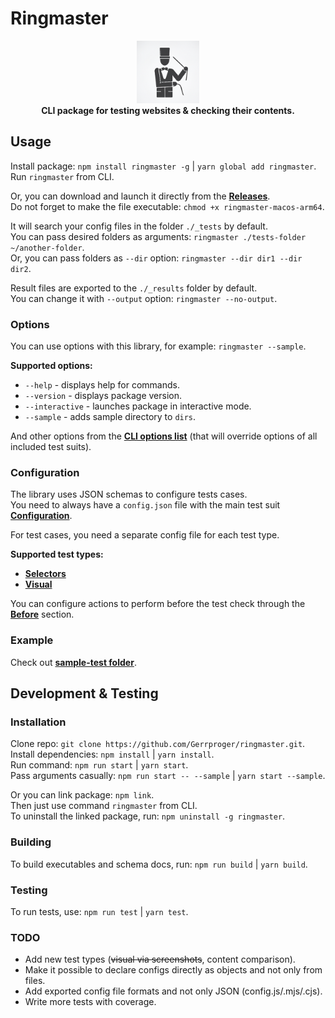 # Ringmaster

<p align="center">
  <img src="./ringmaster-logo.png" width="100px"><br>
  <b>CLI package for testing websites & checking their contents.</b>
</p>
 
## Usage

Install package: `npm install ringmaster -g` | `yarn global add ringmaster`.\
Run `ringmaster` from CLI.

Or, you can download and launch it directly from the **[Releases](https://github.com/Gerrproger/ringmaster/releases/)**.\
Do not forget to make the file executable: `chmod +x ringmaster-macos-arm64`.

It will search your config files in the folder `./_tests` by default.\
You can pass desired folders as arguments: `ringmaster ./tests-folder ~/another-folder`.\
Or, you can pass folders as `--dir` option: `ringmaster --dir dir1 --dir dir2`.

Result files are exported to the `./_results` folder by default.\
You can change it with `--output` option: `ringmaster --no-output`.

### Options

You can use options with this library, for example: `ringmaster --sample`.

**Supported options:**

- `--help` - displays help for commands.
- `--version` - displays package version.
- `--interactive` - launches package in interactive mode.
- `--sample` - adds sample directory to `dirs`.

And other options from the **[CLI options list](./docs/schema_cli-properties-options.md)** (that will override options of all included test suits).

### Configuration

The library uses JSON schemas to configure tests cases.\
You need to always have a `config.json` file with the main test suit **[Configuration](./docs/schema_config.md)**.

For test cases, you need a separate config file for each test type.

**Supported test types:**

- **[Selectors](./docs/schema_selectors.md)**
- **[Visual](./docs/schema_visual.md)**

You can configure actions to perform before the test check through the **[Before](./docs/schema_before.md)** section.

### Example

Check out **[sample-test folder](./sample-test)**.

## Development & Testing

### Installation

Clone repo: `git clone https://github.com/Gerrproger/ringmaster.git`.\
Install dependencies: `npm install` | `yarn install`.\
Run command: `npm run start` | `yarn start`.\
Pass arguments casually: `npm run start -- --sample` | `yarn start --sample`.

Or you can link package: `npm link`.\
Then just use command `ringmaster` from CLI.\
To uninstall the linked package, run: `npm uninstall -g ringmaster`.

### Building

To build executables and schema docs, run: `npm run build` | `yarn build`.

### Testing

To run tests, use: `npm run test` | `yarn test`.

### TODO

- Add new test types (~~visual via screenshots~~, content comparison).
- Make it possible to declare configs directly as objects and not only from files.
- Add exported config file formats and not only JSON (config.js/.mjs/.cjs).
- Write more tests with coverage.
